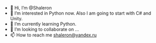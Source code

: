 - 👋 Hi, I’m @Shaleron
- 👀 I’m interested in Python now. Also I am going to start with C# and Unity.
- 🌱 I’m currently learning Python.
- 💞️ I’m looking to collaborate on ... 
- 📫 How to reach me shaleron@yandex.ru

<!---
Shaleron/Shaleron is a ✨ special ✨ repository because its `README.md` (this file) appears on your GitHub profile.
You can click the Preview link to take a look at your changes.
--->
